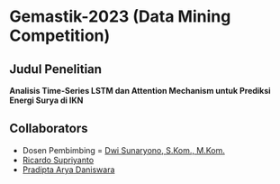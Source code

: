 # Gemastik-2023 (Data Mining Competition)

## Judul Penelitian
**Analisis Time-Series LSTM dan Attention Mechanism untuk Prediksi Energi Surya di IKN**

## Collaborators
- Dosen Pembimbing = [Dwi Sunaryono, S.Kom., M.Kom.](https://www.its.ac.id/informatika/id/profil-dwi-sunaryono/)
- [Ricardo Supriyanto](https://github.com/Ricardo08S)
- [Pradipta Arya Daniswara](https://github.com/SomeRandomDolphin)
